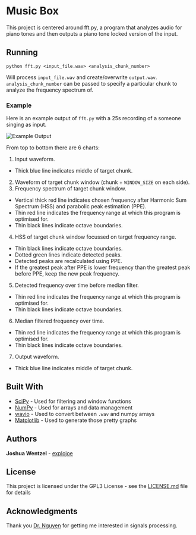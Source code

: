 # Music Box
This project is centered around fft.py, a program that analyzes audio for piano tones and then outputs a piano tone locked version of the input.

## Running

```
python fft.py <input_file.wav> <analysis_chunk_number>
```
Will process `input_file.wav` and create/overwrite `output.wav`. `analysis_chunk_number` can be passed to specify a particular chunk to analyze the frequency spectrum of. 

### Example
Here is an example output of `fft.py` with a 25s recording of a someone singing as input.

![Example Output](https://i.imgur.com/P6N9Kq3.png)

From top to bottom there are 6 charts:
1. Input waveform.
* Thick blue line indicates middle of target chunk.
2. Waveform of target chunk window (chunk + `WINDOW_SIZE` on each side).
3. Frequency spectrum of target chunk window.
* Vertical thick red line indicates chosen frequency after Harmonic Sum Spectrum (HSS) and parabolic peak estimation (PPE).
* Thin red line indicates the frequency range at which this program is optimised for.
* Thin black lines indicate octave boundaries.
4. HSS of target chunk window focussed on target frequency range.
* Thin black lines indicate octave boundaries.
* Dotted green lines indicate detected peaks.
* Detected peaks are recalculated using PPE.
* If the greatest peak after PPE is lower frequency than the greatest peak before PPE, keep the new peak frequency.
5. Detected frequency over time before median filter.
* Thin red line indicates the frequency range at which this program is optimised for.
* Thin black lines indicate octave boundaries.
6. Median filtered frequency over time.
* Thin red line indicates the frequency range at which this program is optimised for.
* Thin black lines indicate octave boundaries.
7. Output waveform.
* Thick blue line indicates middle of target chunk.
  

## Built With

* [SciPy](https://www.scipy.org/) - Used for filtering and window functions
* [NumPy](https://numpy.org/) - Used for arrays and data management
* [wavio](https://pypi.org/project/wavio/) - Used to convert between `.wav` and numpy arrays
* [Matplotlib](https://matplotlib.org/) - Used to generate those pretty graphs


## Authors

**Joshua Wentzel** - [explojoe](https://github.com/explojoe)
## License

This project is licensed under the GPL3 License - see the [LICENSE.md](LICENSE.md) file for details

## Acknowledgments

Thank you [Dr. Nguyen](https://eecs.oregonstate.edu/people/nguyen-thinh) for getting me interested in signals processing.
